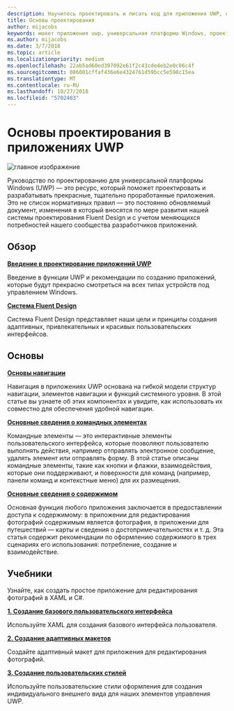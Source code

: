 ```yaml
---
description: Научитесь проектировать и писать код для приложения UWP, с которым удобно работать и которое прекрасно выглядит на различных устройствах и экранах разного размера.
title: Основы проектирования
author: mijacobs
keywords: макет приложения uwp, универсальная платформа Windows, проектирование приложений, интерфейс
ms.author: mijacobs
ms.date: 3/7/2018
ms.topic: article
ms.localizationpriority: medium
ms.openlocfilehash: 22ab5ad60ed397092e61f2c43cde4eb2e0c86c4f
ms.sourcegitcommit: 086001cffaf436e6e4324761d59bcc5e598c15ea
ms.translationtype: MT
ms.contentlocale: ru-RU
ms.lasthandoff: 10/27/2018
ms.locfileid: "5702403"
---
```

# <a name="design-basics-for-uwp-apps"></a>Основы проектирования в приложениях UWP

![главное изображение](images/header-design-basics.svg)

Руководство по проектированию для универсальной платформы Windows (UWP) — это ресурс, который поможет проектировать и разрабатывать прекрасные, тщательно проработанные приложения. Это не список нормативных правил — это постоянно обновляемый документ, изменения в который вносятся по мере развития нашей системы проектирования Fluent Design и с учетом меняющихся потребностей нашего сообщества разработчиков приложений. 

## <a name="overview"></a>Обзор

[**Введение в проектирование приложений UWP**](design-and-ui-intro.md)

Введение в функции UWP и рекомендации по созданию приложений, которые будут прекрасно смотреться на всех типах устройств под управлением Windows.

[**Система Fluent Design**](../fluent-design-system/index.md)

Система Fluent Design представляет наши цели и принципы создания адаптивных, привлекательных и красивых пользовательских интерфейсов.

## <a name="basics"></a>Основы

[**Основы навигации**](navigation-basics.md)

Навигация в приложениях UWP основана на гибкой модели структур навигации, элементов навигации и функций системного уровня. В этой статье вы узнаете об этих компонентах и увидите, как использовать их совместно для обеспечения удобной навигации.

[**Основные сведения о командных элементах**](commanding-basics.md)

Командные элементы — это интерактивные элементы пользовательского интерфейса, которые позволяют пользователю выполнять действия, например отправлять электронное сообщение, удалять элемент или отправлять форму. В этой статье описаны командные элементы, такие как кнопки и флажки, взаимодействия, которые они поддерживают, и поверхности для команд (например, панели команд и контекстные меню) для их размещения.

[**Основные сведения о содержимом**](content-basics.md)

Основная функция любого приложения заключается в предоставлении доступа к содержимому: в приложении для редактирования фотографий содержимым является фотография, в приложении для путешествий — карты и сведения о достопримечательностях и т. д. Эта статья содержит рекомендации по оформлению содержимого в трех сценариях его использования: потребление, создание и взаимодействие.

## <a name="tutorials"></a>Учебники

Узнайте, как создать простое приложение для редактирования фотографий в XAML и C#.
<!-- <img src="images/landing-page/photolab-50.png" style="{height: 339px}" alt=" " /> -->

[**1. Создание базового пользовательского интерфейса**](xaml-basics-ui.md)

Используйте XAML для создания базового интерфейса пользователя.

[**2. Создание адаптивных макетов**](xaml-basics-adaptive-layout.md)

Создайте адаптивный макет для приложения для редактирования фотографий.

[**3. Создание пользовательских стилей**](xaml-basics-style.md)

Используйте пользовательские стили оформления для создания индивидуального внешнего вида для наших элементов управления UWP.